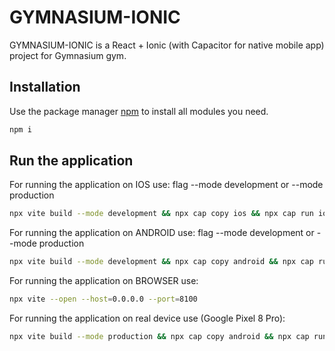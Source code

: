 # GYMNASIUM-IONIC

GYMNASIUM-IONIC is a React + Ionic (with Capacitor for native mobile app) project for Gymnasium gym.

## Installation

Use the package manager [npm](https://www.npmjs.com/) to install all modules you need.

```bash
npm i
```

## Run the application

For running the application on IOS use:
flag --mode development or --mode production

```bash
npx vite build --mode development && npx cap copy ios && npx cap run ios --target=AD6EBF25-06D7-47BD-858D-BC948EF0F4A7
```

For running the application on ANDROID use:
flag --mode development or --mode production

```bash
npx vite build --mode development && npx cap copy android && npx cap run android --target=Pixel_8_API_33
```

For running the application on BROWSER use:

```bash
npx vite --open --host=0.0.0.0 --port=8100
```

For running the application on real device use (Google Pixel 8 Pro):

```bash
npx vite build --mode production && npx cap copy android && npx cap run android --target=37171FDJG007N0
```
